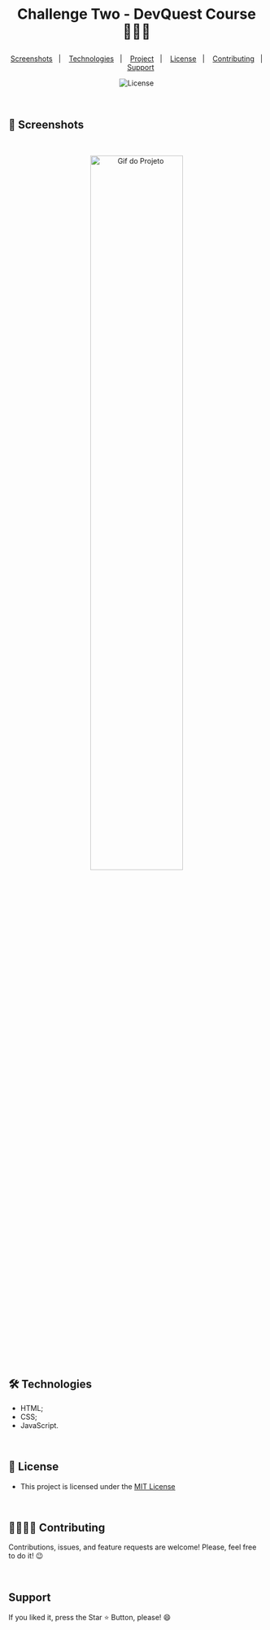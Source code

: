 <h1 align="center">

Challenge Two - DevQuest Course 🧙🏻‍♀️</h1>

<p align="center">  
  <a href="#-screenshots">Screenshots</a>&nbsp;&nbsp;&nbsp;|&nbsp;&nbsp;&nbsp;
  <a href="#-technologies">Technologies</a>&nbsp;&nbsp;&nbsp;|&nbsp;&nbsp;&nbsp;
  <a href="#-project">Project</a>&nbsp;&nbsp;&nbsp;|&nbsp;&nbsp;&nbsp;
  <a href="#-license">License</a>&nbsp;&nbsp;&nbsp;|&nbsp;&nbsp;&nbsp;
  <a href="#-contributing">Contributing</a>&nbsp;&nbsp;&nbsp;|&nbsp;&nbsp;&nbsp;
  <a href="#support">Support</a>  
</p>

<p align="center">
  <img alt="License" src="https://img.shields.io/static/v1?label=license&message=MIT&color=c920c9&labelColor=000000">
</p>


<br>

## 📸 Screenshots

<br>

<p align="center">
  <img src=".github/weather.gif" alt="Gif do Projeto"  width="60%">
</p>


<br>


## 🛠️ Technologies

- HTML;
- CSS;
- JavaScript.

<br>

## 📜 License

* This project is licensed under the [MIT License](https://choosealicense.com/licenses/mit/)

<br>

## 🫱🏻‍🫲🏻 Contributing
<p> Contributions, issues, and feature requests are welcome! Please, feel free to do it! 😉 </p>

<br>

<h2> Support </h2>
<p> If you liked it, press the Star ⭐ Button, please! 😄 </p>
